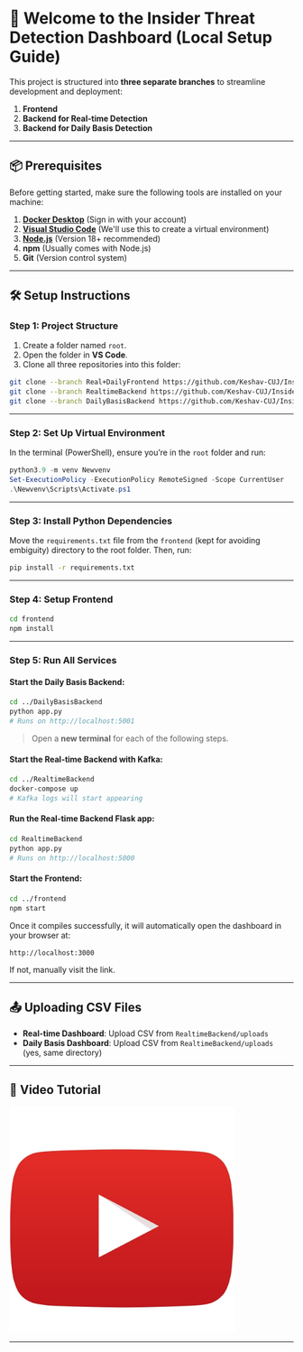 # 🚀 Welcome to the Insider Threat Detection Dashboard (Local Setup Guide)

This project is structured into **three separate branches** to streamline development and deployment:

1. **Frontend**  
2. **Backend for Real-time Detection**
3. **Backend for Daily Basis Detection**

---

## 📦 Prerequisites

Before getting started, make sure the following tools are installed on your machine:

1. **[Docker Desktop](https://www.docker.com/products/docker-desktop/)** (Sign in with your account)
2. **[Visual Studio Code](https://code.visualstudio.com/)** (We'll use this to create a virtual environment)
3. **[Node.js](https://nodejs.org/en/)** (Version 18+ recommended)
4. **npm** (Usually comes with Node.js)
5. **Git** (Version control system)

---

## 🛠️ Setup Instructions

### Step 1: Project Structure

1. Create a folder named `root`.
2. Open the folder in **VS Code**.
3. Clone all three repositories into this folder:

```bash
git clone --branch Real+DailyFrontend https://github.com/Keshav-CUJ/Insider-Threat-detection.git frontend
git clone --branch RealtimeBackend https://github.com/Keshav-CUJ/Insider-Threat-detection.git RealtimeBackend
git clone --branch DailyBasisBackend https://github.com/Keshav-CUJ/Insider-Threat-detection.git DailyBasisBackend
```

---

### Step 2: Set Up Virtual Environment

In the terminal (PowerShell), ensure you’re in the `root` folder and run:

```powershell
python3.9 -m venv Newvenv
Set-ExecutionPolicy -ExecutionPolicy RemoteSigned -Scope CurrentUser
.\Newvenv\Scripts\Activate.ps1
```

---

### Step 3: Install Python Dependencies

Move the `requirements.txt` file from the `frontend` (kept for avoiding embiguity) directory to the root folder. Then, run:

```bash
pip install -r requirements.txt
```

---

### Step 4: Setup Frontend

```bash
cd frontend
npm install
```

---

### Step 5: Run All Services

#### Start the **Daily Basis Backend**:

```bash
cd ../DailyBasisBackend
python app.py
# Runs on http://localhost:5001
```

> Open a **new terminal** for each of the following steps.

#### Start the **Real-time Backend with Kafka**:

```bash
cd ../RealtimeBackend
docker-compose up
# Kafka logs will start appearing
```

#### Run the **Real-time Backend Flask app**:

```bash
cd RealtimeBackend
python app.py
# Runs on http://localhost:5000
```

#### Start the **Frontend**:

```bash
cd ../frontend
npm start
```

Once it compiles successfully, it will automatically open the dashboard in your browser at:

```
http://localhost:3000
```

If not, manually visit the link.

---

## 📤 Uploading CSV Files

- **Real-time Dashboard**: Upload CSV from `RealtimeBackend/uploads`
- **Daily Basis Dashboard**: Upload CSV from `RealtimeBackend/uploads` (yes, same directory)

---

## 🎥 Video Tutorial

<a href="https://youtu.be/0EE-MvzcNZk" target="_blank">
  <img src="pictures/flat,1000x1000,075,f.u1.jpg" alt="Watch the video" width="400"/>
</a>

---